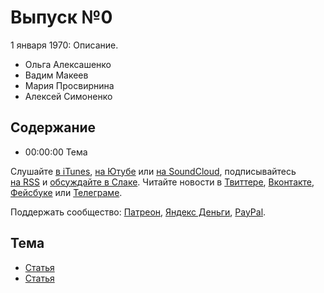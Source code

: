 # Выпуск №0

1 января 1970: Описание.

- Ольга Алексашенко
- Вадим Макеев
- Мария Просвирнина
- Алексей Симоненко

## Содержание

- 00:00:00 Тема

Слушайте [в iTunes](https://itunes.apple.com/podcast/id1080500016), [на Ютубе](https://www.youtube.com/playlist?list=PLMBnwIwFEFHcwuevhsNXkFTcadeX5R1Go) или [на SoundCloud](https://soundcloud.com/web-standards), подписывайтесь [на RSS](https://web-standards.ru/podcast/feed/) и [обсуждайте в Слаке](http://slack.web-standards.ru/). Читайте новости в [Твиттере](https://twitter.com/webstandards_ru), [Вконтакте](https://vk.com/webstandards_ru), [Фейсбуке](https://www.facebook.com/webstandardsru) или [Телеграме](https://t.me/webstandards_ru).

Поддержать сообщество: [Патреон](https://www.patreon.com/webstandards_ru), [Яндекс Деньги](https://money.yandex.ru/to/41001119329753), [PayPal](https://www.paypal.me/pepelsbey).

## Тема

- [Статья](ссылка)
- [Статья](ссылка)
